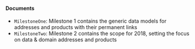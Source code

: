 #### Documents

- `MilestoneOne`: Milestone 1 contains the generic data models for addresses and products with their permanent links
- `MilestoneTwo`: Milestone 2 contains the scope for 2018, setting the focus on data & domain addresses and products  
